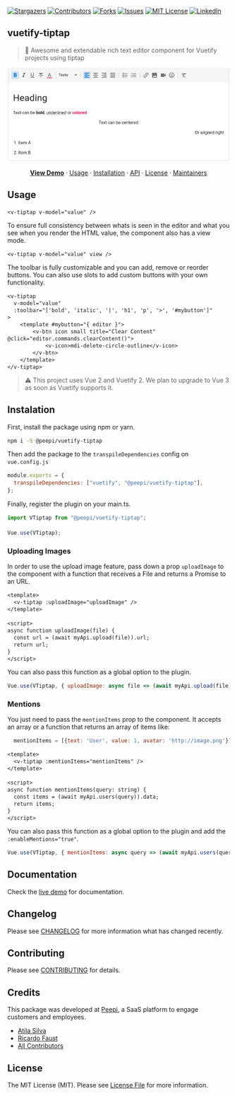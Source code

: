 [![Stargazers][stars-shield]][stars-url]
[![Contributors][contributors-shield]][contributors-url]
[![Forks][forks-shield]][forks-url]
[![Issues][issues-shield]][issues-url]
[![MIT License][license-shield]][license-url]
[![LinkedIn][linkedin-shield]][linkedin-url]

## vuetify-tiptap

> 🚀 Awesome and extendable rich text editor component for Vuetify projects using tiptap

![Sample](images/sample.png)

<p align="center">
    <a href="https://main--62508045836c88003a1f61fa.chromatic.com"><strong>View Demo</strong></a>
    ·
    <a href="#usage">Usage</a>
    ·
    <a href="#installation">Installation</a>
    ·
    <a href="#api">API</a>
    ·
    <a href="#license">License</a>
    ·
    <a href="#license">Maintainers</a>
</p>

## Usage

```vue
<v-tiptap v-model="value" />
```

To ensure full consistency between whats is seen in the editor and what you see when you render the HTML value, the component also has a view mode.

```vue
<v-tiptap v-model="value" view />
```

The toolbar is fully customizable and you can add, remove or reorder buttons. You can also use slots to add custom buttons with your own functionality.

```vue
<v-tiptap
  v-model="value"
  :toolbar="['bold', 'italic', '|', 'h1', 'p', '>', '#mybutton']"
>
    <template #mybutton="{ editor }">
        <v-btn icon small title="Clear Content" @click="editor.commands.clearContent()">
            <v-icon>mdi-delete-circle-outline</v-icon>
        </v-btn>
    </template>
</v-tiptap>
```

> ⚠️ This project uses Vue 2 and Vuetify 2. We plan to upgrade to Vue 3 as soon as Vuetify supports it.

## Instalation

First, install the package using npm or yarn.

```bash
npm i -S @peepi/vuetify-tiptap
```

Then add the package to the `transpileDependencies` config on `vue.config.js`

```js
module.exports = {
  transpileDependencies: ["vuetify", "@peepi/vuetify-tiptap"],
};
```

Finally, register the plugin on your main.ts.

```js
import VTiptap from "@peepi/vuetify-tiptap";

Vue.use(VTiptap);
```

### Uploading Images

In order to use the upload image feature, pass down a prop `uploadImage` to the component with a function that receives a File and returns a Promise to an URL.

```vue
<template>
  <v-tiptap :uploadImage="uploadImage" />
</template>

<script>
async function uploadImage(file) {
  const url = (await myApi.upload(file)).url;
  return url;
}
</script>
```

You can also pass this function as a global option to the plugin.

```js
Vue.use(VTiptap, { uploadImage: async file => (await myApi.upload(file)).url });
```

### Mentions

You just need to pass the `mentionItems` prop to the component. It accepts an array or a function that returns an array of items like:

```js
  mentionItems = [{text: 'User', value: 1, avatar: 'http://image.png'}]
```

```vue
<template>
  <v-tiptap :mentionItems="mentionItems" />
</template>

<script>
async function mentionItems(query: string) {
  const items = (await myApi.users(query)).data;
  return items;
}
</script>
```

You can also pass this function as a global option to the plugin and add the `:enableMentions="true"`.

```js
Vue.use(VTiptap, { mentionItems: async query => (await myApi.users(query)).data });
```

## Documentation

Check the <a href="https://main--62508045836c88003a1f61fa.chromatic.com">live demo</a> for documentation.

## Changelog

Please see [CHANGELOG](CHANGELOG.md) for more information what has changed recently.

## Contributing

Please see [CONTRIBUTING](CONTRIBUTING.md) for details.

## Credits

This package was developed at [Peepi](https://www.peepi.com.br), a SaaS platform to engage customers and employees.

- [Atila Silva](https://github.com/a2insights)
- [Ricardo Faust](https://github.com/alkin)
- [All Contributors](../../contributors)

## License

The MIT License (MIT). Please see [License File](LICENSE.md) for more information.

<!-- MARKDOWN LINKS & IMAGES -->
<!-- https://www.markdownguide.org/basic-syntax/#reference-style-links -->

[contributors-shield]: https://img.shields.io/github/contributors/peepi-com-br/vuetify-tiptap.svg?style=for-the-badge
[contributors-url]: https://github.com/peepi-com-br/vuetify-tiptap/graphs/contributors
[forks-shield]: https://img.shields.io/github/forks/peepi-com-br/vuetify-tiptap.svg?style=for-the-badge
[forks-url]: https://github.com/peepi-com-br/vuetify-tiptap/network/members
[stars-shield]: https://img.shields.io/github/stars/peepi-com-br/vuetify-tiptap.svg?style=for-the-badge
[stars-url]: https://github.com/peepi-com-br/vuetify-tiptap/stargazers
[issues-shield]: https://img.shields.io/github/issues/peepi-com-br/vuetify-tiptap.svg?style=for-the-badge
[issues-url]: https://github.com/peepi-com-br/vuetify-tiptap/issues
[license-shield]: https://img.shields.io/github/license/peepi-com-br/vuetify-tiptap.svg?style=for-the-badge
[license-url]: https://github.com/peepi-com-br/vuetify-tiptap/blob/master/LICENSE.txt
[linkedin-shield]: https://img.shields.io/badge/-LinkedIn-black.svg?style=for-the-badge&logo=linkedin&colorB=555
[linkedin-url]: https://linkedin.com/company/peepi
[product-screenshot]: images/screenshot.png
